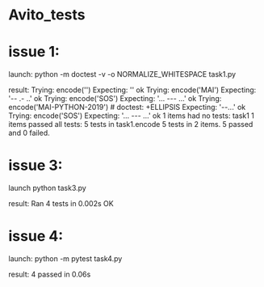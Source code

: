 # Avito_tests

# issue 1:
launch:
python -m doctest -v -o NORMALIZE_WHITESPACE task1.py

result:
Trying:
    encode('')
Expecting:
    ''
ok
Trying:
    encode('MAI')
Expecting:
    '-- .- ..'
ok
Trying:
    encode('SOS')
Expecting:
    '... --- ...'
ok
Trying:
    encode('MAI-PYTHON-2019') # doctest: +ELLIPSIS
Expecting:
    '--...'
ok
Trying:
    encode('SOS')
Expecting:
    '... ---
    ...'
ok
1 items had no tests:
    task1
1 items passed all tests:
   5 tests in task1.encode
5 tests in 2 items.
5 passed and 0 failed.



# issue 3:

launch
python task3.py

result:
Ran 4 tests in 0.002s
OK

# issue 4:
launch:
python -m pytest task4.py

result:
4 passed in 0.06s
